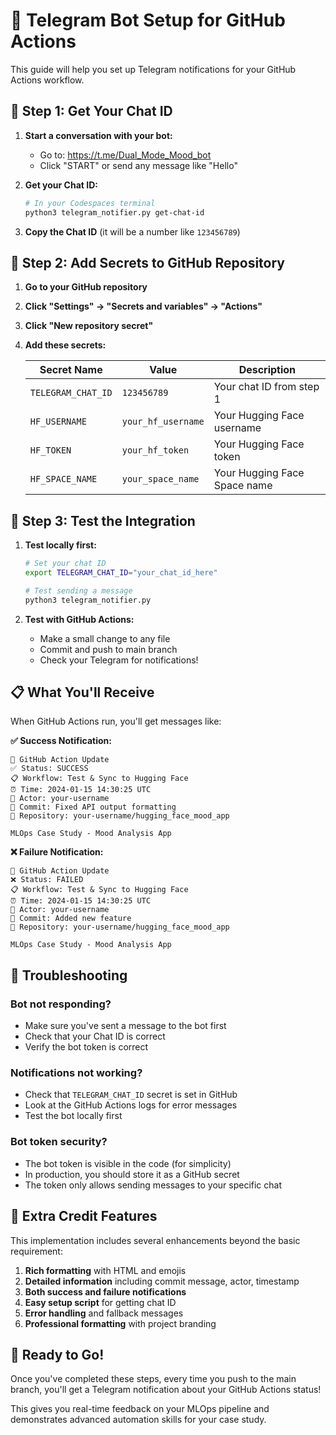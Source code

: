 # 🤖 Telegram Bot Setup for GitHub Actions

This guide will help you set up Telegram notifications for your GitHub Actions workflow.

## 📱 Step 1: Get Your Chat ID

1. **Start a conversation with your bot:**
   - Go to: https://t.me/Dual_Mode_Mood_bot
   - Click "START" or send any message like "Hello"

2. **Get your Chat ID:**
   ```bash
   # In your Codespaces terminal
   python3 telegram_notifier.py get-chat-id
   ```

3. **Copy the Chat ID** (it will be a number like `123456789`)

## 🔐 Step 2: Add Secrets to GitHub Repository

1. **Go to your GitHub repository**
2. **Click "Settings" → "Secrets and variables" → "Actions"**
3. **Click "New repository secret"**
4. **Add these secrets:**

   | Secret Name | Value | Description |
   |-------------|-------|-------------|
   | `TELEGRAM_CHAT_ID` | `123456789` | Your chat ID from step 1 |
   | `HF_USERNAME` | `your_hf_username` | Your Hugging Face username |
   | `HF_TOKEN` | `your_hf_token` | Your Hugging Face token |
   | `HF_SPACE_NAME` | `your_space_name` | Your Hugging Face Space name |

## 🧪 Step 3: Test the Integration

1. **Test locally first:**
   ```bash
   # Set your chat ID
   export TELEGRAM_CHAT_ID="your_chat_id_here"
   
   # Test sending a message
   python3 telegram_notifier.py
   ```

2. **Test with GitHub Actions:**
   - Make a small change to any file
   - Commit and push to main branch
   - Check your Telegram for notifications!

## 📋 What You'll Receive

When GitHub Actions run, you'll get messages like:

**✅ Success Notification:**
```
🚀 GitHub Action Update
✅ Status: SUCCESS
📋 Workflow: Test & Sync to Hugging Face
⏰ Time: 2024-01-15 14:30:25 UTC
👤 Actor: your-username
📝 Commit: Fixed API output formatting
🔗 Repository: your-username/hugging_face_mood_app

MLOps Case Study - Mood Analysis App
```

**❌ Failure Notification:**
```
🚀 GitHub Action Update
❌ Status: FAILED
📋 Workflow: Test & Sync to Hugging Face
⏰ Time: 2024-01-15 14:30:25 UTC
👤 Actor: your-username
📝 Commit: Added new feature
🔗 Repository: your-username/hugging_face_mood_app

MLOps Case Study - Mood Analysis App
```

## 🔧 Troubleshooting

### Bot not responding?
- Make sure you've sent a message to the bot first
- Check that your Chat ID is correct
- Verify the bot token is correct

### Notifications not working?
- Check that `TELEGRAM_CHAT_ID` secret is set in GitHub
- Look at the GitHub Actions logs for error messages
- Test the bot locally first

### Bot token security?
- The bot token is visible in the code (for simplicity)
- In production, you should store it as a GitHub secret
- The token only allows sending messages to your specific chat

## 🎯 Extra Credit Features

This implementation includes several enhancements beyond the basic requirement:

1. **Rich formatting** with HTML and emojis
2. **Detailed information** including commit message, actor, timestamp
3. **Both success and failure notifications**
4. **Easy setup script** for getting chat ID
5. **Error handling** and fallback messages
6. **Professional formatting** with project branding

## 🚀 Ready to Go!

Once you've completed these steps, every time you push to the main branch, you'll get a Telegram notification about your GitHub Actions status!

This gives you real-time feedback on your MLOps pipeline and demonstrates advanced automation skills for your case study.
